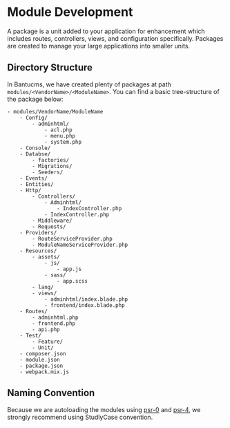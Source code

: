 # Module Development

A package is a unit added to your application for enhancement which includes routes, controllers, views, and configuration specifically. Packages are created to manage your large applications into smaller units.

## Directory Structure
In Bantucms, we have created plenty of packages at path `modules/<VendorName>/<ModuleName>`. You can find a basic tree-structure of the package below:

~~~directory-structure
- modules/VendorName/ModuleName
    - Config/
        - adminhtml/
            - acl.php
            - menu.php
            - system.php
    - Console/
    - Databse/
        - factories/
        - Migrations/
        - Seeders/
    - Events/
    - Entities/
    - Http/
        - Controllers/
            - Adminhtml/
                - IndexController.php
            - IndexController.php
        - Middleware/
        - Requests/     
    - Providers/
        - RouteServiceProvider.php
        - ModuleNameServiceProvider.php
    - Resources/
        - assets/
            - js/
                - app.js
            - sass/
                - app.scss
        - lang/
        - views/
            - adminhtml/index.blade.php
            - frontend/index.blade.php
    - Routes/
        - adminhtml.php
        - frontend.php
        - api.php
    - Test/
        - Feature/
        - Unit/
    - composer.json
    - module.json
    - package.json
    - webpack.mix.js
~~~

## Naming Convention
Because we are autoloading the modules using [psr-0](https://www.php-fig.org/psr/psr-0/) and [psr-4](https://www.php-fig.org/psr/psr-4/), we strongly recommend using StudlyCase convention.